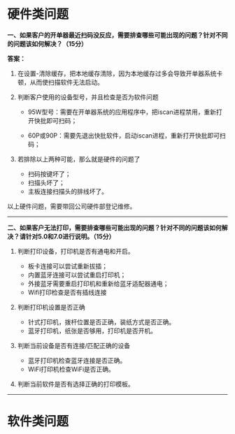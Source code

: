 # **硬件类问题**

**一、如果客户的开单器最近扫码没反应，需要排查哪些可能出现的问题？针对不同的问题该如何解决？（15分）**

**答案：**

1. 在设置-清除缓存，把本地缓存清除，因为本地缓存过多会导致开单器系统卡顿，从而使扫描软件无法启动。

2. 判断客户使用的设备型号，并且检查是否为软件问题

   * 95W型号：需要在开单器系统的应用程序中，把iscan进程禁用，重新打开快批即可扫码；

   * 60P或90P：需要先退出快批软件，启动iscan进程，重新打开快批即可扫码；

3. 若排除以上两种可能，那么就是硬件的问题了
   * 扫码按键坏了；
   * 扫描头坏了；
   * 主板连接扫描头的排线坏了。

以上硬件问题，需要带回公司硬件部登记维修。

----

**二、如果客户无法打印，需要排查哪些可能出现的问题？针对不同的问题该如何解决？请针对5.0和7.0进行说明。（15分）**

1. 判断打印设备，打印机是否有通电和开启。
   - 板卡连接可以尝试重新拔插；
   - 内置蓝牙连接可以尝试重启打印机；
   - 外接蓝牙需要重启打印机和重新给蓝牙适配器通电；
   -  Wifi打印检查是否有插线连接

2. 判断打印机设置是否正确
   - 针式打印机，拨杆位置是否正确，装纸方式是否正确。
   - 蓝牙打印机，纸张是否够用，打印机是否开机。

3. 判断当前设备是否有连接/匹配正确的设备
   - 蓝牙打印机检查蓝牙连接是否正确。
   - WiFi打印机检查WiFi是否正确。

4. 判断当前软件是否有选择正确的打印模板。

----

# 软件类问题


